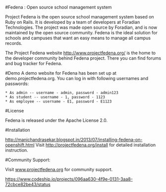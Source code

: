 #Fedena : Open source school management system

Project Fedena is the open source school management system based on Ruby on Rails. It is developed by a team of developers at Foradian Technologies. The project was made open source by Foradian, and is now maintained by the open source community. Fedena is the ideal solution for schools and campuses that want an easy means to manage all campus records.

The Project Fedena website http://www.projectfedena.org/ is the home to the developer community behind Fedena project. There you can find forums and bug tracker for Fedena.

#Demo
A demo website for Fedena has been set up at demo.projectfedena.org. You can log in with following usernames and passwords:

    * As admin -- username - admin, password - admin123
    * As student -- username - 1, password - 1123
    * As employee -- username - E1, password - E1123

#License

Fedena is released under the Apache License 2.0.

#Installation

http://manichandrasekar.blogspot.in/2013/07/installing-fedena-on-openshift.html
Visit  http://projectfedena.org/install for detailed installation instruction.

#Community Support:

Visit www.projectfedena.org for community support.


https://www.codeship.io/projects/096aa630-4f9e-0131-3aa8-72cbce82be43/status